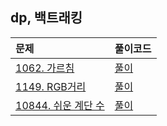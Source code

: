 ## dp, 백트래킹

| 문제                                                       | 풀이코드                    |
|:---------------------------------------------------------|:------------------------|
| [1062. 가르침 ](https://www.acmicpc.net/problem/1062) | [풀이](./BJ_G4_1062_296288kb_596ms.java)  |
| [1149. RGB거리 ](https://www.acmicpc.net/problem/1149) | [풀이](./BJ_S1_1149_14736kb_112ms.java)  |
| [10844. 쉬운 계단 수 ](https://www.acmicpc.net/problem/10844) | [풀이](./BJ_S1_10844_14300kb_104ms.java)  |

